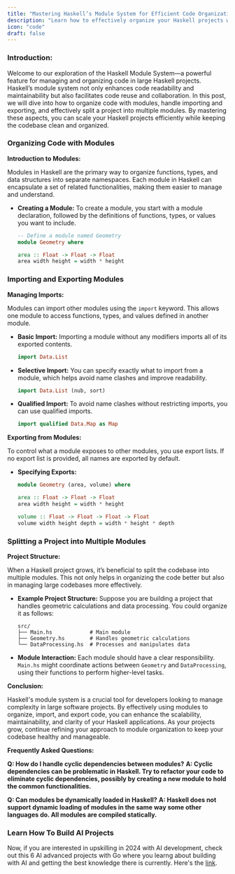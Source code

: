 ```yaml
---
title: "Mastering Haskell’s Module System for Efficient Code Organization"
description: "Learn how to effectively organize your Haskell projects with a comprehensive guide to Haskell’s module system, including how to import, export, and structure your code across multiple modules."
icon: "code"
draft: false
---
```

### Introduction:
Welcome to our exploration of the Haskell Module System—a powerful feature for managing and organizing code in large Haskell projects. Haskell’s module system not only enhances code readability and maintainability but also facilitates code reuse and collaboration. In this post, we will dive into how to organize code with modules, handle importing and exporting, and effectively split a project into multiple modules. By mastering these aspects, you can scale your Haskell projects efficiently while keeping the codebase clean and organized.

### Organizing Code with Modules

**Introduction to Modules:**

Modules in Haskell are the primary way to organize functions, types, and data structures into separate namespaces. Each module in Haskell can encapsulate a set of related functionalities, making them easier to manage and understand.

- **Creating a Module:**
  To create a module, you start with a module declaration, followed by the definitions of functions, types, or values you want to include.
  ```haskell
  -- Define a module named Geometry
  module Geometry where

  area :: Float -> Float -> Float
  area width height = width * height
  ```

### Importing and Exporting Modules

**Managing Imports:**

Modules can import other modules using the `import` keyword. This allows one module to access functions, types, and values defined in another module.

- **Basic Import:**
  Importing a module without any modifiers imports all of its exported contents.
  ```haskell
  import Data.List
  ```

- **Selective Import:**
  You can specify exactly what to import from a module, which helps avoid name clashes and improve readability.
  ```haskell
  import Data.List (nub, sort)
  ```

- **Qualified Import:**
  To avoid name clashes without restricting imports, you can use qualified imports.
  ```haskell
  import qualified Data.Map as Map
  ```

**Exporting from Modules:**

To control what a module exposes to other modules, you use export lists. If no export list is provided, all names are exported by default.

- **Specifying Exports:**
  ```haskell
  module Geometry (area, volume) where

  area :: Float -> Float -> Float
  area width height = width * height

  volume :: Float -> Float -> Float -> Float
  volume width height depth = width * height * depth
  ```

### Splitting a Project into Multiple Modules

**Project Structure:**

When a Haskell project grows, it’s beneficial to split the codebase into multiple modules. This not only helps in organizing the code better but also in managing large codebases more effectively.

- **Example Project Structure:**
  Suppose you are building a project that handles geometric calculations and data processing. You could organize it as follows:
  ```
  src/
  ├── Main.hs            # Main module
  ├── Geometry.hs        # Handles geometric calculations
  └── DataProcessing.hs  # Processes and manipulates data
  ```

- **Module Interaction:**
  Each module should have a clear responsibility. `Main.hs` might coordinate actions between `Geometry` and `DataProcessing`, using their functions to perform higher-level tasks.

**Conclusion:**

Haskell's module system is a crucial tool for developers looking to manage complexity in large software projects. By effectively using modules to organize, import, and export code, you can enhance the scalability, maintainability, and clarity of your Haskell applications. As your projects grow, continue refining your approach to module organization to keep your codebase healthy and manageable.

**Frequently Asked Questions:**

**Q: How do I handle cyclic dependencies between modules?**
**A: Cyclic dependencies can be problematic in Haskell. Try to refactor your code to eliminate cyclic dependencies, possibly by creating a new module to hold the common functionalities.**

**Q: Can modules be dynamically loaded in Haskell?**
**A: Haskell does not support dynamic loading of modules in the same way some other languages do. All modules are compiled statically.**

### Learn How To Build AI Projects

Now, if you are interested in upskilling in 2024 with AI development, check out this 6 AI advanced projects with Go where you learng about building with AI and getting the best knowledge there is currently. Here's the [link](https://akhilsharmatech.gumroad.com/l/zgxqq).
